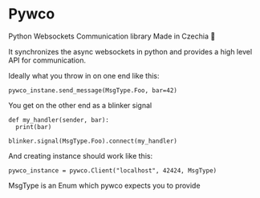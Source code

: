 # Pywco
Python Websockets Communication library
Made in Czechia :beer:

It synchronizes the async websockets in python and provides a high level API for communication.

Ideally what you throw in on one end like this:

```
pywco_instane.send_message(MsgType.Foo, bar=42)
```

You get on the other end as a blinker signal

```
def my_handler(sender, bar):
  print(bar)

blinker.signal(MsgType.Foo).connect(my_handler)
```

And creating instance should work like this:

```
pywco_instance = pywco.Client("localhost", 42424, MsgType)
```

MsgType is an Enum which pywco expects you to provide
